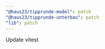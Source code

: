 ```yaml
---
"@haus23/tipprunde-model": patch
"@haus23/tipprunde-unterbau": patch
"lib": patch
---
```


Update vitest
